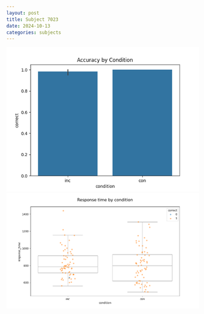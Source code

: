 ```yaml
---
layout: post
title: Subject 7023
date: 2024-10-13
categories: subjects
---
```


![](data/7023/run-3/7023_NF_acc.png)
![](data/7023/run-3/7023_NF_rt.png)
